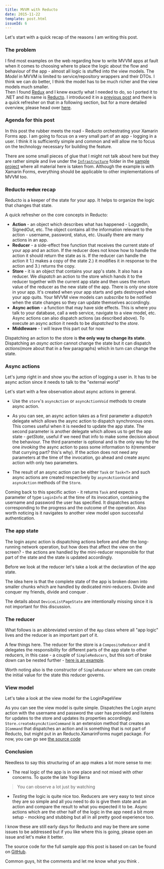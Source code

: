 ```yaml
---
title: MVVM with Reducto
date: 2015-11-22
template: post.html
issueId: 6
---
```


Let's start with a quick recap of the reasons I am writing this post. 

### The problem

I find most examples on the web regarding how to write MVVM apps at fault when it comes to choosing where to place the logic about the flow and behaviour of the app - almost all logic is stuffed into the view models. The _Model_ in MVVM is limited to service/repository wrappers and their DTOs. I think we can do better, I think the model has to be much richer and the view models much smaller.<br>
Then I found [Redux](http://redux.js.org) and I knew exactly what I needed to do, so I ported it to .NET and its name is [Reducto](https://github.com/pshomov/reducto). I introduced it in a [previous post](/compartmentalizing-logic/) and there is a quick refresher on that in a following section, but for a more detailed overview, please head over [here](/compartmentalizing-logic/). 

### Agenda for this post

In this post the rubber meets the road - Reducto orchestrating your Xamarin Forms app. I am going to focus on a very small part of an app - logging in a user. I think it is sufficiently simple and common and will allow me to focus on the technology necessary for building the feature.

There are some small pieces of glue that I might not talk about here but they are rather simple and live under the [`Infrastructure`](https://github.com/pshomov/reducto.sample/blob/master/src/Reducto.Sample/Infrastructure) folder in the [sample project](https://github.com/pshomov/reducto.sample) where all material here is taken from.
Although the example is with Xamarin Forms, everything should be applicable to other implementations of MVVM too. 

### Reducto ~~redux~~ recap

Reducto is a keeper of the state for your app. It helps to organize the logic that changes that state.
  
A quick refresher on the core concepts in Reducto:

 - **Action** - an object which describes what has happened - LoggedIn, SignedOut, etc. The object contains all the information relevant to the action - username, password, status, etc. Usually there are many actions in an app. 
 - **Reducer** - a side-effect free function that receives the current state of your app and an action. If the reducer does not know how to handle the action it should return the state as is. If the reducer can handle the action it 1.) makes a copy of the state 2.) it modifies it in response to the action and 3.) returns the copy.
 - **Store** - it is an object that contains your app's state. It also has a reducer. We _dispatch_ an action to the store which hands it to the reducer together with the current app state and then uses the return value of the reducer as the new state of the app. There is only one store in your app. It's created when your app starts and gets destroyed when your app quits. Your MVVM view models can _subscribe_ to be notified when the state changes so they can update themselves accordingly. 
 - **Async action** - a function that may have side effects. This is where you talk to your database, call a web service, navigate to a view model, etc. Async actions can also dispatch actions (as described above). To execute an async action it needs to be _dispatched_ to the _store_.
 - **Middleware** - I will leave this part out for now

Dispatching an action to the store is **the only way to change its state**.<br>
Dispatching an _async action_ cannot change the state but it can dispatch _actions_(more about that in a few paragraphs) which in turn can change the state.
   
### Async actions

Let's jump right in and show you the action of logging a user in. It has to be async action since it needs to talk to the "external world"
<script src="https://gist.github.com/pshomov/c534fb9eb3052dcc3f67.js?file=async.action.cs"></script>

Let's start with a few observation about async actions in general. 

 - Use the `store`'s `asyncAction` or `asyncActionVoid` methods to create async action. <div style="display:none"> In more detail: Async actions are best created by helper methods such as `asyncActionVoid` since they might need to receive their arguments in two stages - at the place of the _dispatching_ of the action and then later on internally in Reducto. So a little bit of currying is used to achieve that, take a look.  
 <script src="https://gist.github.com/pshomov/c534fb9eb3052dcc3f67.js?file=asyncaction.void.cs"></script>
 </div>

 - As you can see, an async action takes as a first parameter a _dispatch_ delegate which allows the async action to dispatch synchronous ones. This comes useful when it is needed to update the app state. The second parameter is another delegate which allows us to get the app state - _getState_, useful if we need that info to make some decision about the behaviour. The third parameter is optional and is the only way for the one _invoking_ the async action to pass some information to it(remember that currying part? this's why). If the action does not need any parameters at the time of the invocation, go ahead and create async action with only two parameters.
 
 - The result of an async action can be either `Task` or `Task<T>` and such async actions are created respectively by  `asyncActionVoid` and `asyncAction` methods of the `Store`.

Coming back to this specific action - it returns `Task` and expects a parameter of type `LoginInfo` at the time of its invocation, containing the username and password the user has specified.
It dispatches actions corresponding to the progress and the outcome of the operation. Also worth noticing is it navigates to another view model upon successful authentication.

### The app state

The login async action is dispatching actions before and after the long-running network operation, but how does that affect the view on the screen? - the actions are handled by the mini-reducer responsible for that part of the state and the state is updated accordingly. 

Before we look at the reducer let's take a look at the declaration of the app state.

<script src="https://gist.github.com/pshomov/c534fb9eb3052dcc3f67.js?file=app.store.cs"></script>
 
The idea here is that the complete state of the app is broken down into smaller chunks which are handled by dedicated mini-reducers. Divide and conquer my friends, divide and conquer <i class="em em-wink"></i>.

The details about `DeviceListPageState` are intentionally missing since it is not important for this discussion.

### The reducer

What follows is an abbreviated version of the `App` class where all "app logic" lives and the reducer is an important part of it.

<script src="https://gist.github.com/pshomov/c534fb9eb3052dcc3f67.js?file=app.declaration.cs"></script>

A few things here. The reducer for the store is a `CompositeReducer` and it delegates the responsibility for different parts of the app state to other reducers, in this case - a couple of `SimpleReducers`, but this sort of brake down can be nested further - [here is an example](https://github.com/pshomov/reducto/blob/master/src/Reducto.Tests/ReducersTests.cs#L89). 

Worth noting also is the constructor of `SimpleReducer` where we can create the initial value for the state this reducer governs.

### View model

Let's take a look at the view model for the LoginPageView

<script src="https://gist.github.com/pshomov/c534fb9eb3052dcc3f67.js?file=viewmodel.cs"></script>

As you can see the view model is quite simple. Dispatches the Login async action with the username and password the user has provided and listens for updates to the store and updates its properties accordingly.
`Store.createAsyncActionCommand` is an extension method that creates an `ICommand` that dispatches an action and is something that is not part of Reducto, but might put in an Reducto.XamarinForms nuget package. For now, you can go see [the source code](https://github.com/pshomov/reducto.sample/blob/master/src/Reducto.Sample/Infrastructure/CommandToAction.cs)

### Conclusion

Needless to say this structuring of an app makes a lot more sense to me:

 - The real logic of the app is in one place and not mixed with other concerns. To quote the late Yogi Berra  
 > You can observe a lot just by watching
 - _Testing_ the logic is quite nice too. Reducers are very easy to test since they are so simple and all you need to do is give them state and an action and compare the result to what you expected it to be. Async actions which are the other half of the logic in the app need a bit more setup - mocking and stubbing but all in all pretty good experience too.
 

I know these are still early days for Reducto and may be there are some issues to be addressed but if you like where this is going, please open an issue and let's make it better.

The source code for the full sample app this post is based on can be found on [GitHub](https://github.com/pshomov/reducto.sample). 

Common guys, hit the comments and let me know what you think <i class="em em-wink"></i>. 

